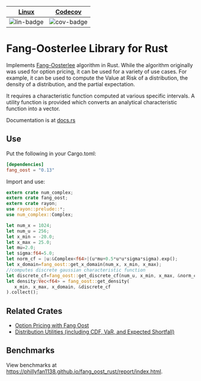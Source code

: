 | [Linux][lin-link] |  [Codecov][cov-link]  |
| :---------------: | :-------------------: |
| ![lin-badge]      | ![cov-badge]          |

[lin-badge]: https://github.com/phillyfan1138/fang_oost_rust/workflows/Rust/badge.svg
[lin-link]:  https://github.com/phillyfan1138/fang_oost_rust/actions
[cov-badge]: https://codecov.io/gh/phillyfan1138/fang_oost_rust/branch/master/graph/badge.svg
[cov-link]:  https://codecov.io/gh/phillyfan1138/fang_oost_rust

# Fang-Oosterlee Library for Rust

Implements [Fang-Oosterlee](https://mpra.ub.uni-muenchen.de/8914/4/MPRA_paper_8914.pdf) algorithm in Rust.  While the algorithm originally was used for option pricing, it can be used for a variety of use cases.  For example, it can be used to compute the Value at Risk of a distribution, the density of a distribution, and the partial expectation.

It requires a characteristic function computed at various specific intervals.  A utility function is provided which converts an analytical characteristic function into a vector.

Documentation is at [docs.rs](https://docs.rs/fang_oost/0.13.7/fang_oost/)


## Use
Put the following in your Cargo.toml:

```toml
[dependencies]
fang_oost = "0.13"
```

Import and use:

```rust
extern crate num_complex;
extern crate fang_oost;
extern crate rayon;
use rayon::prelude::*;
use num_complex::Complex;

let num_x = 1024;
let num_u = 256;
let x_min = -20.0;
let x_max = 25.0;
let mu=2.0;
let sigma:f64=5.0;
let norm_cf = |u:&Complex<f64>|(u*mu+0.5*u*u*sigma*sigma).exp();
let x_domain=fang_oost::get_x_domain(num_x, x_min, x_max);
//computes discrete gaussian characteristic function
let discrete_cf=fang_oost::get_discrete_cf(num_u, x_min, x_max, &norm_cf);
let density:Vec<f64> = fang_oost::get_density(
   x_min, x_max, x_domain, &discrete_cf
).collect();
```

## Related Crates

* [Option Pricing with Fang Oost](https://crates.io/crates/fang_oost_option)
* [Distribution Utilities (including CDF, VaR, and Expected Shortfall)](https://crates.io/crates/cf_dist_utils)

## Benchmarks

View benchmarks at https://phillyfan1138.github.io/fang_oost_rust/report/index.html.
